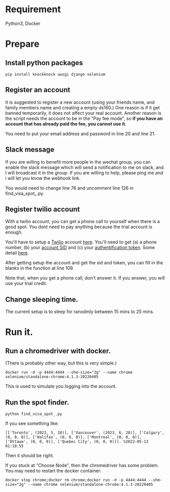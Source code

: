 # Requirement
Python3, Docker
# Prepare

## Install python packages
```
pip install knockknock uwsgi django selenium
```

## Register an account
It is suggested to register a new account (using your friends name, and family members name and creating a empty ds160.) One reason is if it get banned temporarily, it does not affect your real account. Another reason is the script needs the account to be in the "Pay fee mode", so **if you have an account that has already paid the fee, you cannot use it**.

You need to put your email address and password in line 20 and line 21.

## Slack message
If you are willing to benefit more people in the wechat group, you can enable the slack message which will send a notification to me on slack, and I will broadcast it in the group. If you are willing to help, please ping me and i will let you know the webhook link.

You would need to change line 76 and uncomment line 126 in find_visa_spot_.py.

## Register twilio account
With a twilio account, you can get a phone call to yourself when there is a good spot. You dont need to pay anything because the trial account is enough.

You'll have to setup a [Twilio](www.twilio.com) account [here](https://www.twilio.com/try-twilio). You'll need to get (a) a phone number, (b) your [account SID](https://www.twilio.com/docs/glossary/what-is-a-sid) and (c) your [authentification token](https://www.twilio.com/docs/iam/access-tokens). Some detail [here](https://www.twilio.com/docs/iam/api/account).

After getting setup the account and get the sid and token, you can fill in the blanks in the function at line 109.

Note that, when you get a phone call, don't answer it. If you answer, you will use your trial credit.

## Change sleeping time.
The current setup is to sleep for ranodmly between 15 mins to 25 mins. 

# Run it.

## Run a chromedriver with docker.
(There is probably other way, but this is very simple.)
```
docker run -d -p 4444:4444 --shm-size="2g" --name chrome selenium/standalone-chrome:4.1.3-20220405
```


This is used to simulate you logging into the account.

## Run the spot finder.

```
python find_visa_spot_.py
```

If you see something like:
```
[['Toronto', (2023, 5, 18)], ['Vancouver', (2023, 6, 28)], ['Calgary', (0, 0, 0)], ['Halifax', (0, 0, 0)], ['Montreal', (0, 0, 0)], ['Ottawa', (0, 0, 0)], ['Quebec City', (0, 0, 0)]]. %2022-05-13 01:18:55
```

Then it should be right.

If you stuck at "Choose Node", then the chromedriver has some problem. You may need to restart the docker container:

```
docker stop chrome;docker rm chrome;docker run -d -p 4444:4444 --shm-size="2g" --name chrome selenium/standalone-chrome:4.1.3-20220405
```

